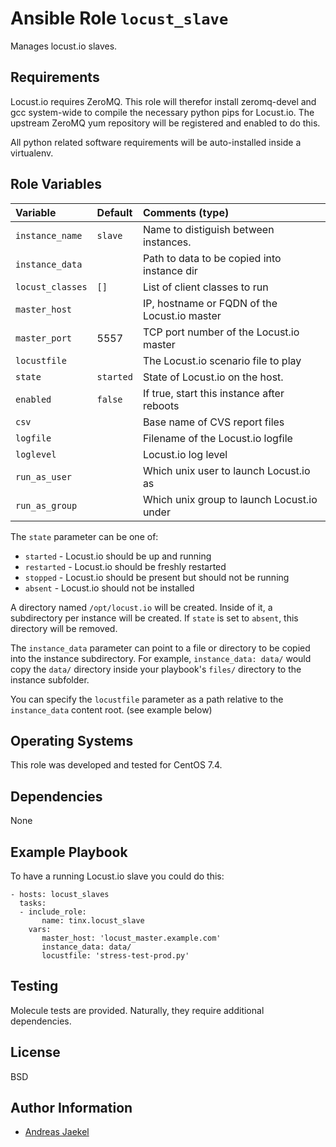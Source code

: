 # Ansible Role `locust_slave`

Manages locust.io slaves.

## Requirements

Locust.io requires ZeroMQ. This role will therefor install
zeromq-devel and gcc system-wide to compile the necessary python
pips for Locust.io. The upstream ZeroMQ yum repository will be
registered and enabled to do this.

All python related software requirements will be auto-installed
inside a virtualenv.

## Role Variables

| Variable        | Default   | Comments (type)                              |
| :---            | :---      | :---                                         |
| `instance_name` | `slave`   | Name to distiguish between instances.        |
| `instance_data` |           | Path to data to be copied into instance dir  |
| `locust_classes`| `[]`      | List of client classes to run                |
| `master_host`   |           | IP, hostname or FQDN of the Locust.io master |
| `master_port`   | 5557      | TCP port number of the Locust.io master      |
| `locustfile`    |           | The Locust.io scenario file to play          |
| `state`         | `started` | State of Locust.io on the host.              |
| `enabled`       | `false`   | If true, start this instance after reboots   |
| `csv`           |           | Base name of CVS report files                |
| `logfile`       |           | Filename of the Locust.io logfile            |
| `loglevel`      |           | Locust.io log level                          |
| `run_as_user`   |           | Which unix user to launch Locust.io as       |
| `run_as_group`  |           | Which unix group to launch Locust.io under   |

The `state` parameter can be one of:

* `started` - Locust.io should be up and running
* `restarted` - Locust.io should be freshly restarted
* `stopped` - Locust.io should be present but should not be running
* `absent` - Locust.io should not be installed

A directory named `/opt/locust.io` will be created. Inside of it, a
subdirectory per instance will be created. If `state` is set to `absent`,
this directory will be removed.

The `instance_data` parameter can point to a file or directory to
be copied into the instance subdirectory. For example, `instance_data: data/`
would copy the `data/` directory inside your playbook's `files/` directory
to the instance subfolder.

You can specify the `locustfile` parameter as a path relative to the
`instance_data` content root. (see example below)

## Operating Systems

This role was developed and tested for CentOS 7.4.

## Dependencies

None

## Example Playbook

To have a running Locust.io slave you could do this:

    - hosts: locust_slaves
      tasks:
      - include_role:
           name: tinx.locust_slave
        vars:
           master_host: 'locust_master.example.com'
           instance_data: data/
           locustfile: 'stress-test-prod.py'

## Testing

Molecule tests are provided. Naturally, they require additional dependencies.

## License

BSD

## Author Information

 - [Andreas Jaekel](https://github.com/tinx/)
